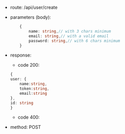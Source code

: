 -   route: /api/user/create
-   parameters (body):

    ```typescript
        {
            name: string,// with 3 chars minimum
            email: string,// with a valid email
            password: string,// with 6 chars minimum
        }
    ```

-   response:
    -   code 200:
    ```typescript
    {
    user: {
        name:string,
        token:string,
        email:string
    },
    id: string
    }
    ```
    -   code 400:
-   method: POST
